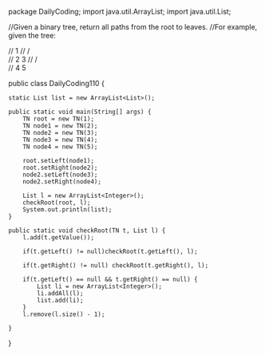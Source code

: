 package DailyCoding;
import java.util.ArrayList;
import java.util.List;

//Given a binary tree, return all paths from the root to leaves.
//For example, given the tree:

// 	  1
//	 / \
//	2   3
// 	    / \
//	   4   5

public class DailyCoding110 {

	static List list = new ArrayList<List>();
	
	public static void main(String[] args) {
		TN root = new TN(1);
		TN node1 = new TN(2);
		TN node2 = new TN(3);
		TN node3 = new TN(4);
		TN node4 = new TN(5);

		root.setLeft(node1);
		root.setRight(node2);
		node2.setLeft(node3);
		node2.setRight(node4);
		
		List l = new ArrayList<Integer>();
		checkRoot(root, l);
		System.out.println(list);
	}
	
	public static void checkRoot(TN t, List l) {
		l.add(t.getValue());

		if(t.getLeft() != null)checkRoot(t.getLeft(), l);

		if(t.getRight() != null) checkRoot(t.getRight(), l);
		
		if(t.getLeft() == null && t.getRight() == null) {
			List li = new ArrayList<Integer>();
			li.addAll(l);
			list.add(li);
		}
		l.remove(l.size() - 1);

	}
	
}
